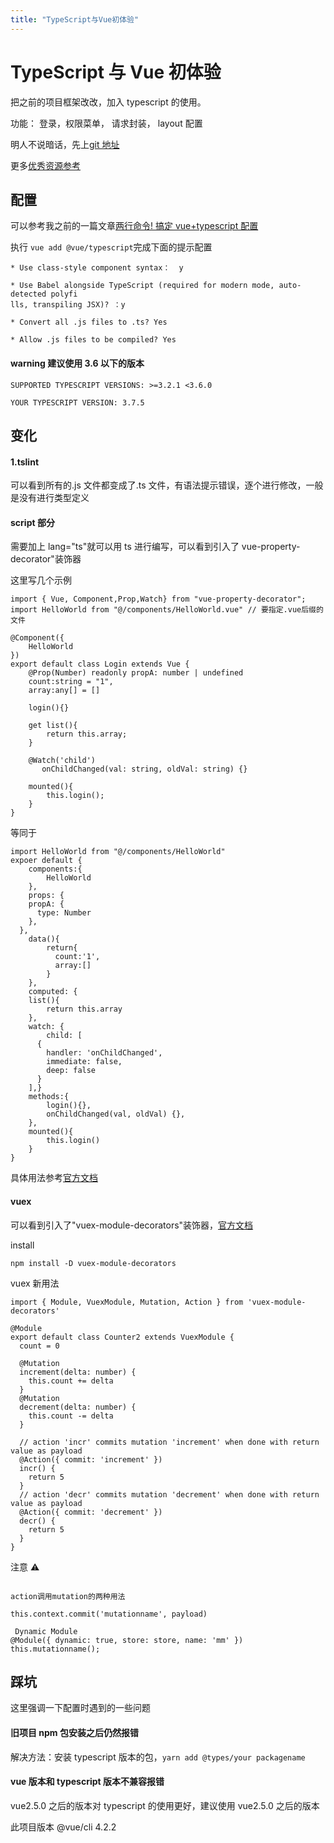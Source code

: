 ```yaml
---
title: "TypeScript与Vue初体验"
---
```


# TypeScript 与 Vue 初体验

把之前的项目框架改改，加入 typescript 的使用。

功能： 登录，权限菜单， 请求封装， layout 配置

明人不说暗话，先上[git 地址](https://github.com/tinaawang/vue-typescript-admin)

更多[优秀资源参考](https://github.com/Armour/vue-typescript-admin-template)

## 配置

可以参考我之前的一篇文章[两行命令! 搞定 vue+typescript 配置](https://juejin.im/post/5dbcfbfa6fb9a0203277ac04)

执行 `vue add @vue/typescript`完成下面的提示配置

```
* Use class-style component syntax：  y

* Use Babel alongside TypeScript (required for modern mode, auto-detected polyfi
lls, transpiling JSX)? ：y

* Convert all .js files to .ts? Yes

* Allow .js files to be compiled? Yes
```

#### warning 建议使用 3.6 以下的版本

```
SUPPORTED TYPESCRIPT VERSIONS: >=3.2.1 <3.6.0

YOUR TYPESCRIPT VERSION: 3.7.5
```

## 变化

#### 1.tslint

可以看到所有的.js 文件都变成了.ts 文件，有语法提示错误，逐个进行修改，一般是没有进行类型定义

#### script 部分

需要加上 lang="ts"就可以用 ts 进行编写，可以看到引入了 vue-property-decorator"装饰器

这里写几个示例

```
import { Vue, Component,Prop,Watch} from "vue-property-decorator";
import HelloWorld from "@/components/HelloWorld.vue" // 要指定.vue后缀的文件

@Component({
    HelloWorld
})
export default class Login extends Vue {
    @Prop(Number) readonly propA: number | undefined
    count:string = "1",
    array:any[] = []

    login(){}

    get list(){
        return this.array;
    }

    @Watch('child')
       onChildChanged(val: string, oldVal: string) {}

    mounted(){
        this.login();
    }
}
```

等同于

```
import HelloWorld from "@/components/HelloWorld"
expoer default {
    components:{
        HelloWorld
    },
    props: {
    propA: {
      type: Number
    },
  },
    data(){
        return{
          count:'1',
          array:[]
        }
    },
    computed: {
    list(){
        return this.array
    },
    watch: {
        child: [
      {
        handler: 'onChildChanged',
        immediate: false,
        deep: false
      }
    ],}
    methods:{
        login(){},
        onChildChanged(val, oldVal) {},
    },
    mounted(){
        this.login()
    }
}
```

具体用法参考[官方文档](https://github.com/kaorun343/vue-property-decorator)

#### vuex

可以看到引入了"vuex-module-decorators"装饰器，[官方文档](https://championswimmer.in/vuex-module-decorators/pages/installation.html)

install

```
npm install -D vuex-module-decorators
```

vuex 新用法

```
import { Module, VuexModule, Mutation, Action } from 'vuex-module-decorators'

@Module
export default class Counter2 extends VuexModule {
  count = 0

  @Mutation
  increment(delta: number) {
    this.count += delta
  }
  @Mutation
  decrement(delta: number) {
    this.count -= delta
  }

  // action 'incr' commits mutation 'increment' when done with return value as payload
  @Action({ commit: 'increment' })
  incr() {
    return 5
  }
  // action 'decr' commits mutation 'decrement' when done with return value as payload
  @Action({ commit: 'decrement' })
  decr() {
    return 5
  }
}
```

注意 ⚠️

```

action调用mutation的两种用法

this.context.commit('mutationname', payload)

 Dynamic Module
@Module({ dynamic: true, store: store, name: 'mm' })
this.mutationname();
```

## 踩坑

这里强调一下配置时遇到的一些问题

#### 旧项目 npm 包安装之后仍然报错

解决方法：安装 typescript 版本的包，`yarn add @types/your packagename`

#### vue 版本和 typescript 版本不兼容报错

vue2.5.0 之后的版本对 typescript 的使用更好，建议使用 vue2.5.0 之后的版本

此项目版本 @vue/cli 4.2.2
